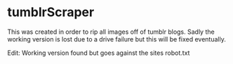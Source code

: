# tumblrScraper

This was created in order to rip all images off of tumblr blogs. Sadly the working version is lost due to a drive
failure but this will be fixed eventually.

Edit: Working version found but goes against the sites robot.txt

